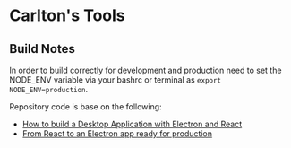 # Carlton's Tools

## Build Notes

In order to build correctly for development and production need to set the
NODE_ENV variable via your bashrc or terminal as `export NODE_ENV=production`.

Repository code is base on the following:

* [How to build a Desktop Application with Electron and React](https://codeburst.io/how-to-desktop-application-with-electron-and-react-b606aa3cb529)
* [From React to an Electron app ready for production](https://medium.com/@kitze/%EF%B8%8F-from-react-to-an-electron-app-ready-for-production-a0468ecb1da3)
